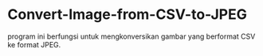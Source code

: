 # Convert-Image-from-CSV-to-JPEG
program ini berfungsi untuk mengkonversikan gambar yang berformat CSV ke format JPEG.
